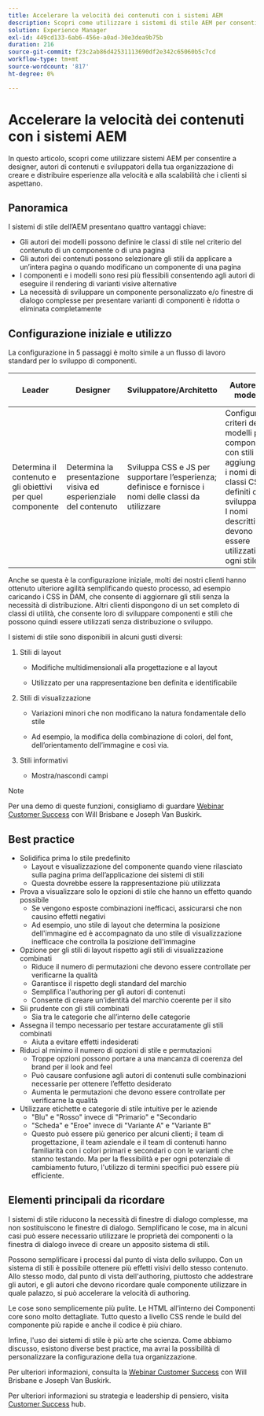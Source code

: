 ```yaml
---
title: Accelerare la velocità dei contenuti con i sistemi AEM
description: Scopri come utilizzare i sistemi di stile AEM per consentire a designer, autori di contenuti e sviluppatori della tua organizzazione di creare e distribuire esperienze alla velocità e alla scalabilità che i clienti si aspettano.
solution: Experience Manager
exl-id: 449cd133-6ab6-456e-a0ad-30e3dea9b75b
duration: 216
source-git-commit: f23c2ab86d42531113690df2e342c65060b5c7cd
workflow-type: tm+mt
source-wordcount: '817'
ht-degree: 0%

---
```


# Accelerare la velocità dei contenuti con i sistemi AEM

In questo articolo, scopri come utilizzare sistemi AEM per consentire a designer, autori di contenuti e sviluppatori della tua organizzazione di creare e distribuire esperienze alla velocità e alla scalabilità che i clienti si aspettano.

## Panoramica

I sistemi di stile dell’AEM presentano quattro vantaggi chiave:

* Gli autori dei modelli possono definire le classi di stile nel criterio del contenuto di un componente o di una pagina
* Gli autori dei contenuti possono selezionare gli stili da applicare a un’intera pagina o quando modificano un componente di una pagina
* I componenti e i modelli sono resi più flessibili consentendo agli autori di eseguire il rendering di varianti visive alternative
* La necessità di sviluppare un componente personalizzato e/o finestre di dialogo complesse per presentare varianti di componenti è ridotta o eliminata completamente

## Configurazione iniziale e utilizzo

La configurazione in 5 passaggi è molto simile a un flusso di lavoro standard per lo sviluppo di componenti.

| **Leader** | **Designer** | **Sviluppatore/Architetto** | **Autore del modello** | **Autore del contenuto** |
| --- | --- | --- | --- | --- |
| Determina il contenuto e gli obiettivi per quel componente | Determina la presentazione visiva ed esperienziale del contenuto | Sviluppa CSS e JS per supportare l’esperienza; definisce e fornisce i nomi delle classi da utilizzare | Configura i criteri dei modelli per i componenti con stili aggiungendo i nomi di classi CSS definiti dagli sviluppatori. I nomi descrittivi devono essere utilizzati per ogni stile. | Durante la creazione di pagine, applica gli stili necessari per ottenere l’aspetto desiderato |

Anche se questa è la configurazione iniziale, molti dei nostri clienti hanno ottenuto ulteriore agilità semplificando questo processo, ad esempio caricando i CSS in DAM, che consente di aggiornare gli stili senza la necessità di distribuzione. Altri clienti dispongono di un set completo di classi di utilità, che consente loro di sviluppare componenti e stili che possono quindi essere utilizzati senza distribuzione o sviluppo.

I sistemi di stile sono disponibili in alcuni gusti diversi:

1. Stili di layout

   * Modifiche multidimensionali alla progettazione e al layout

   * Utilizzato per una rappresentazione ben definita e identificabile

1. Stili di visualizzazione
   * Variazioni minori che non modificano la natura fondamentale dello stile

   * Ad esempio, la modifica della combinazione di colori, del font, dell’orientamento dell’immagine e così via.

1. Stili informativi

   * Mostra/nascondi campi

>[!NOTE]
>
>Per una demo di queste funzioni, consigliamo di guardare [Webinar Customer Success](https://adobecustomersuccess.adobeconnect.com/pob610c9mffjmp4/) con Will Brisbane e Joseph Van Buskirk.

## Best practice

* Solidifica prima lo stile predefinito
   * Layout e visualizzazione del componente quando viene rilasciato sulla pagina prima dell’applicazione dei sistemi di stili
   * Questa dovrebbe essere la rappresentazione più utilizzata
* Prova a visualizzare solo le opzioni di stile che hanno un effetto quando possibile
   * Se vengono esposte combinazioni inefficaci, assicurarsi che non causino effetti negativi
   * Ad esempio, uno stile di layout che determina la posizione dell&#39;immagine ed è accompagnato da uno stile di visualizzazione inefficace che controlla la posizione dell&#39;immagine
* Opzione per gli stili di layout rispetto agli stili di visualizzazione combinati
   * Riduce il numero di permutazioni che devono essere controllate per verificarne la qualità
   * Garantisce il rispetto degli standard del marchio
   * Semplifica l&#39;authoring per gli autori di contenuti
   * Consente di creare un’identità del marchio coerente per il sito
* Sii prudente con gli stili combinati
   * Sia tra le categorie che all’interno delle categorie
* Assegna il tempo necessario per testare accuratamente gli stili combinati
   * Aiuta a evitare effetti indesiderati
* Riduci al minimo il numero di opzioni di stile e permutazioni
   * Troppe opzioni possono portare a una mancanza di coerenza del brand per il look and feel
   * Può causare confusione agli autori di contenuti sulle combinazioni necessarie per ottenere l’effetto desiderato
   * Aumenta le permutazioni che devono essere controllate per verificarne la qualità
* Utilizzare etichette e categorie di stile intuitive per le aziende
   * &quot;Blu&quot; e &quot;Rosso&quot; invece di &quot;Primario&quot; e &quot;Secondario
   * &quot;Scheda&quot; e &quot;Eroe&quot; invece di &quot;Variante A&quot; e &quot;Variante B&quot;
   * Questo può essere più generico per alcuni clienti; il team di progettazione, il team aziendale e il team di contenuti hanno familiarità con i colori primari e secondari o con le varianti che stanno testando. Ma per la flessibilità e per ogni potenziale di cambiamento futuro, l&#39;utilizzo di termini specifici può essere più efficiente.

## Elementi principali da ricordare

I sistemi di stile riducono la necessità di finestre di dialogo complesse, ma non sostituiscono le finestre di dialogo. Semplificano le cose, ma in alcuni casi può essere necessario utilizzare le proprietà dei componenti o la finestra di dialogo invece di creare un apposito sistema di stili.

Possono semplificare i processi dal punto di vista dello sviluppo. Con un sistema di stili è possibile ottenere più effetti visivi dello stesso contenuto. Allo stesso modo, dal punto di vista dell&#39;authoring, piuttosto che addestrare gli autori, e gli autori che devono ricordare quale componente utilizzare in quale palazzo, si può accelerare la velocità di authoring.

Le cose sono semplicemente più pulite. Le HTML all’interno dei Componenti core sono molto dettagliate. Tutto questo a livello CSS rende le build del componente più rapide e anche il codice è più chiaro.

Infine, l&#39;uso dei sistemi di stile è più arte che scienza. Come abbiamo discusso, esistono diverse best practice, ma avrai la possibilità di personalizzare la configurazione della tua organizzazione.

Per ulteriori informazioni, consulta la [Webinar Customer Success](https://adobecustomersuccess.adobeconnect.com/pob610c9mffjmp4/) con Will Brisbane e Joseph Van Buskirk.

Per ulteriori informazioni su strategia e leadership di pensiero, visita [Customer Success](https://experienceleague.adobe.com/docs/customer-success/customer-success/overview.html) hub.
